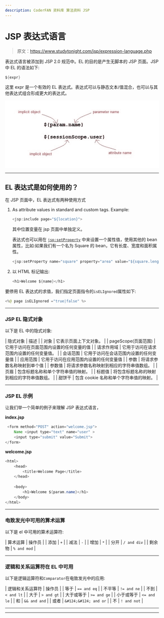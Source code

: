 ```yaml
---
description: CoderFAN 资料库 算法资料 JSP
---
```


# JSP 表达式语言

> 原文：<https://www.studytonight.com/jsp/expression-language.php>

表达式语言被添加到 JSP 2.0 规范中。EL 的目的是产生无脚本的 JSP 页面。JSP 中 EL 的语法如下:

```java
${expr} 
```

这里 expr 是一个有效的 EL 表达式。表达式可以与静态文本/值混合，也可以与其他表达式组合形成更大的表达式。

![expression language example](img/fd9fd24c716e6cf1f6836ad270fa29ff.png)

* * *

## EL 表达式是如何使用的？

在 JSP 页面中，EL 表达式有两种使用方式

1.  As attribute values in standard and custom tags. Example:

    ```java
    <jsp:include page="${location}"> 
    ```

    其中位置变量在 jsp 页面中单独定义。

    表达式也可以用在 [`jsp:setProperty`](setproperty-tag.php) 中来设置一个属性值，使用其他的 bean 属性，比如:如果我们有一个名为 Square 的 bean，它有长度、宽度和面积属性。

    ```java
    <jsp:setProperty name="square" property="area" value="${square.length*square.breadth}" />
    ```

2.  以 HTML 标记输出:

    ```java
    <h1>Welcome ${name}</h1> 
    ```

要停用 EL 表达式的求值，我们指定页面指令的`isELIgnored`属性如下:

```java
<%@ page isELIgnored ="true|false" %>
```

 ** * *

### JSP EL 隐式对象

以下是 EL 中的隐式对象:

| 隐式对象 | 描述 |
| 对象 | 它表示页面上下文对象。 |
| pageScope(页面范围) | 它用于访问在页面范围内设置的任何变量的值 |
| 请求作用域 | 它用于访问在请求范围内设置的任何变量值。 |
| 会话范围 | 它用于访问在会话范围内设置的任何变量值 |
| 应用范围 | 它用于访问在应用范围内设置的任何变量值 |
| 参数 | 将请求参数名称映射到单个值 |
| 参数值 | 将请求参数名称映射到相应的字符串值数组。 |
| 页眉 | 包含标题名称和单个字符串值的映射。 |
| 标题值 | 将包含标题名称的映射到相应的字符串值数组。 |
| 甜饼干 | 包含 cookie 名称和单个字符串值的映射。 |

* * *

### JSP EL 示例

让我们举一个简单的例子来理解 JSP 表达式语言，

**index.jsp**

```java
 <form method="POST" action="welcome.jsp">
    Name <input type="text" name="user" >
    <input type="submit" value="Submit">
</form> 
```

**welcome.jsp**

```java
<html>
    <head>
        <title>Welcome Page</title>
    </head>

  	<body>
        <h1>Welcome ${param.name}</h1>
  	</body>
</html> 
```

* * *

### 电致发光中可用的算术运算

以下是 el 中可用的算术运算符:

| 算术运算 | 操作员 |
| 添加 | `+` |
| 减法 | `-` |
| 增加 | `*` |
| 分开 | `/ and div` |
| 剩余物 | `% and mod` |

* * *

### 逻辑和关系运算符在 EL 中可用

以下是逻辑运算符和`Comparator`在电致发光中的应用:

| 逻辑和关系运算符 | 操作员 |
| 等于 | `== and eq` |
| 不平等 | `!= and ne` |
| 不到 | `< and lt` |
| 大于 | `> and gt` |
| 大于或等于 | `>= and ge` |
| 小于或等于 | `<= and le` |
| 和 | `&& and and` |
| 或者 | `&#124;&#124; and or` |
| 不 | `! and not` |

* * *

* * **